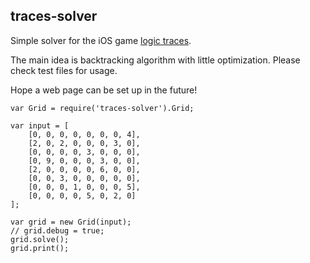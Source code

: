 ## traces-solver

Simple solver for the iOS game [logic traces](https://itunes.apple.com/us/app/logic-track-traces-puzzles/id1081609724).

The main idea is backtracking algorithm with little optimization. Please check test files for usage.

Hope a web page can be set up in the future!

```
var Grid = require('traces-solver').Grid;

var input = [
    [0, 0, 0, 0, 0, 0, 0, 4],
    [2, 0, 2, 0, 0, 0, 3, 0],
    [0, 0, 0, 0, 3, 0, 0, 0],
    [0, 9, 0, 0, 0, 3, 0, 0],
    [2, 0, 0, 0, 0, 6, 0, 0],
    [0, 0, 3, 0, 0, 0, 0, 0],
    [0, 0, 0, 1, 0, 0, 0, 5],
    [0, 0, 0, 0, 5, 0, 2, 0]
];

var grid = new Grid(input);
// grid.debug = true;
grid.solve();
grid.print();
```
